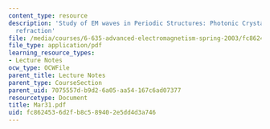 ```yaml
---
content_type: resource
description: 'Study of EM waves in Periodic Structures: Photonic Crystals and Negative
  refraction'
file: /media/courses/6-635-advanced-electromagnetism-spring-2003/fc8624536d2fb8c589402e5dd4d3a746_Mar31.pdf
file_type: application/pdf
learning_resource_types:
- Lecture Notes
ocw_type: OCWFile
parent_title: Lecture Notes
parent_type: CourseSection
parent_uid: 7075557d-b9d2-6a05-aa54-167c6ad07377
resourcetype: Document
title: Mar31.pdf
uid: fc862453-6d2f-b8c5-8940-2e5dd4d3a746
---
```

